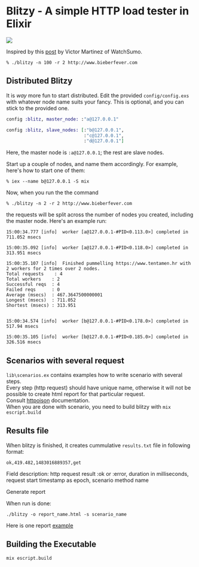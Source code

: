Blitzy - A simple HTTP load tester in Elixir
============================================

![](http://i.imgur.com/Z8zyXZu.gif)

Inspired by this [post](http://www.watchsumo.com/posts/introduction-to-elixir-v1-0-0-by-example-i) by Victor Martinez of WatchSumo.

```
% ./blitzy -n 100 -r 2 http://www.bieberfever.com
```

## Distributed Blitzy

It is _way_ more fun to start distributed. Edit the provided `config/config.exs` with whatever node name suits your fancy. This is optional, and you can stick to the provided one.

```elixir
config :blitz, master_node: :"a@127.0.0.1"

config :blitz, slave_nodes: [:"b@127.0.0.1", 
                             :"c@127.0.0.1",
                             :"d@127.0.0.1"] 
```

Here, the master node is `:a@127.0.0.1`; the rest are slave nodes.

Start up a couple of nodes, and name them accordingly. For example, here's how to start one of them:

```
% iex --name b@127.0.0.1 -S mix
```

Now, when you run the the command

```
% ./blitzy -n 2 -r 2 http://www.bieberfever.com
```

the requests will be split across the number of nodes you created, including the master node. Here's an example run:

```
15:00:34.777 [info]  worker [a@127.0.0.1-#PID<0.113.0>] completed in 711.052 msecs

15:00:35.092 [info]  worker [a@127.0.0.1-#PID<0.118.0>] completed in 313.951 msecs

15:00:35.107 [info]  Finished pummelling https://www.tentamen.hr with 2 workers for 2 times over 2 nodes.
Total requests    : 4
Total workers    : 2
Successful reqs  : 4
Failed reqs      : 0
Average (msecs)  : 467.3647500000001
Longest (msecs)  : 711.052
Shortest (msecs) : 313.951


15:00:34.574 [info]  worker [b@127.0.0.1-#PID<0.178.0>] completed in 517.94 msecs

15:00:35.105 [info]  worker [b@127.0.0.1-#PID<0.185.0>] completed in 326.516 msecs
```

## Scenarios with several request

`lib\scenarios.ex` contains examples how to write scenario with several steps.  
Every step (http request) should have unique name, otherwise it will not be possible to create html report for that particular request.  
Consult [httpoison](https://github.com/edgurgel/httpoison) documentation.  
When you are done with scenario, you need to build blitzy with `mix escript.build`


## Results file

When blitzy is finished, it creates cummulative `results.txt` file in following format:

`ok,419.482,1483016889357,get`

Field description: http request result :ok or :error, duration in milliseconds, request start timestamp as epoch, scenario method name

Generate report

When run is done:  

`./blitzy -o report_name.html -s scenario_name`  

Here is one report [example](graph_example.html)

## Building the Executable

```
mix escript.build
```


